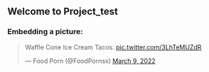 ## Welcome to Project_test

### Embedding a picture:

<blockquote class="twitter-tweet"><p lang="en" dir="ltr">Waffle Cone Ice Cream Tacos. <a href="https://t.co/3LhTeMUZdR">pic.twitter.com/3LhTeMUZdR</a></p>&mdash; Food Porn (@FoodPornsx) <a href="https://twitter.com/FoodPornsx/status/1501679260641153031?ref_src=twsrc%5Etfw">March 9, 2022</a></blockquote> <script async src="https://platform.twitter.com/widgets.js" charset="utf-8"></script>


